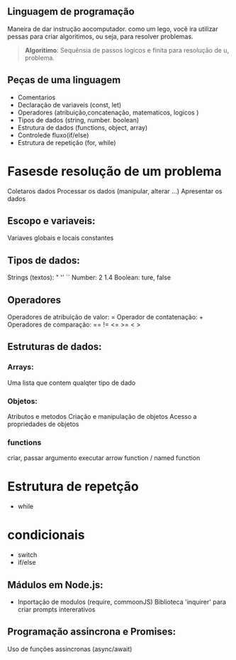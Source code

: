 ## Linguagem de programação

Maneira de dar instrução aocomputador.
como um lego, você ira utilizar pessas para criar algoritimos, ou seja, para resolver problemas.

>    **Algoritimo**: Sequênsia de passos logicos e finita para resolução de u, problema.

## Peças de uma linguagem

- Comentarios
- Declaração de variaveis (const, let)
- Operadores (atribuição,concatenação, matematicos, logicos )
- Tipos de dados (string, number. boolean)
- Estrutura de dados (functions, object, array)
- Controlede fluxo(if/else)
- Estrutura de repetição (for, while)
 
# Fasesde resolução de um problema

Coletaros dados
Processar os dados (manipular, alterar ...)
Apresentar os dados

## Escopo e variaveis:

Variaves globais e locais
constantes

## Tipos de dados:

Strings (textos): " '' ``
Number: 2 1.4
Boolean: ture, false

## Operadores

Operadores de atribuição de valor: =
Operador de contatenação: +
Operadores de comparação: == != <= >= < >

## Estruturas de dados:

### Arrays:

Uma lista que contem qualqter tipo de dado

### Objetos:

Atributos e metodos
Criação e manipulação de objetos
Acesso a propriedades de objetos

### functions

criar, passar argumento
executar
arrow function / named function

# Estrutura de repetção

- while

# condicionais

- switch
- if/else

## Mádulos em Node.js:

- Inportação de modulos (require, commoonJS)
Biblioteca 'inquirer' para criar prompts intererativos

## Programação assincrona e Promises:

Uso de funções assincronas (async/await)